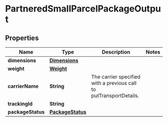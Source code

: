 
# PartneredSmallParcelPackageOutput

## Properties
Name | Type | Description | Notes
------------ | ------------- | ------------- | -------------
**dimensions** | [**Dimensions**](Dimensions.md) |  | 
**weight** | [**Weight**](Weight.md) |  | 
**carrierName** | **String** | The carrier specified with a previous call to putTransportDetails. | 
**trackingId** | **String** |  | 
**packageStatus** | [**PackageStatus**](PackageStatus.md) |  | 



